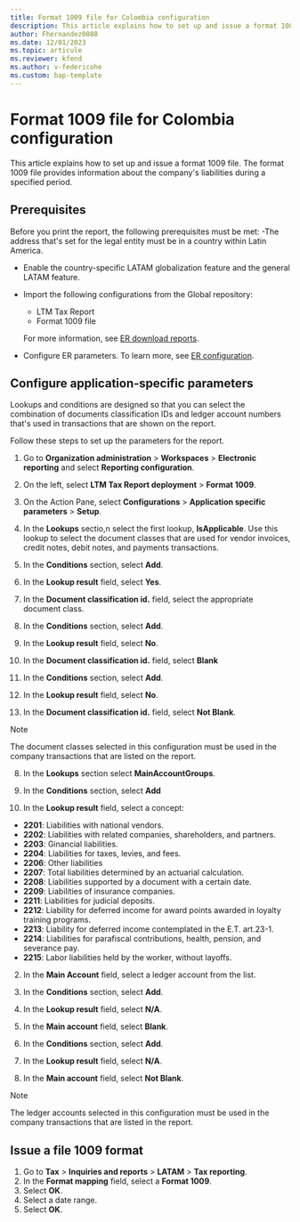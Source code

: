 ```yaml
---
title: Format 1009 file for Colombia configuration
description: This article explains how to set up and issue a format 1009 file for Colombia. 
author: Fhernandez0088 
ms.date: 12/01/2023 
ms.topic: articule
ms.reviewer: kfend
ms.author: v-federicohe
ms.custom: bap-template
---
```


# Format 1009 file for Colombia configuration

This article explains how to set up and issue a format 1009 file. The format 1009 file provides information about the company's liabilities during a specified period.

## Prerequisites

Before you print the report, the following prerequisites must be met:
-The address that's set for the legal entity must be in a country within Latin America.
- Enable the country-specific LATAM globalization feature and the general LATAM feature.
- Import the following configurations from the Global repository:
  - LTM Tax Report
  - Format 1009 file

  For more information, see [ER download reports](/../../fin-ops-core/dev-itpro/analytics/er-download-configurations-global-repo.md).

- Configure ER parameters. To learn more, see [ER configuration](/../../fin-ops-core/dev-itpro/analytics/electronic-reporting-er-configure-parameters.md).

## Configure application-specific parameters

Lookups and conditions are designed so that you can select the combination of documents classification IDs and ledger account numbers that's used in transactions that are shown on the report.

Follow these steps to set up the parameters for the report.

1. Go to **Organization administration** > **Workspaces** > **Electronic reporting** and select **Reporting configuration**.
2. On the left, select **LTM Tax Report deployment** > **Format 1009**.
3. On the Action Pane, select **Configurations** > **Application specific parameters** > **Setup**.
4. In the **Lookups** sectio,n select the first lookup, **IsApplicable**. Use this lookup to select the document classes that are used for vendor invoices, credit notes, debit notes, and payments transactions.
5. In the **Conditions** section, select **Add**.

  1. In the **Lookup result** field, select **Yes**.
  2. In the **Document classification id.** field, select the appropriate document class. 

6. In the **Conditions** section, select **Add**.

  1. In the **Lookup result** field, select **No**.
  2. In the **Document classification id.** field, select **Blank**

7. In the **Conditions** section, select **Add**.

  1. In the **Lookup result** field, select **No**.
  2. In the **Document classification id.** field, select **Not Blank**.

  > [!NOTE]
  > The document classes selected in this configuration must be used in the company transactions that are listed on the report.

8. In the **Lookups** section select **MainAccountGroups**.
9. In the **Conditions** section, select **Add**

  1. In the **Lookup result** field, select a concept:

   - **2201**: Liabilities with national vendors.
   - **2202**: Liabilities with related companies, shareholders, and partners.
   - **2203**: Ginancial liabilities.
   - **2204**: Liabilities for taxes, levies, and fees.
   - **2206**: Other liabilities
   - **2207**: Total liabilities determined by an actuarial calculation.
   - **2208**: Liabilities supported by a document with a certain date.
   - **2209**: Liabilities of insurance companies.
   - **2211**: Liabilities for judicial deposits.
   - **2212**: Liability for deferred income for award points awarded in loyalty training programs.
   - **2213**: Liability for deferred income contemplated in the E.T. art.23-1.
   - **2214**: Liabilities for parafiscal contributions, health, pension, and severance pay.
   - **2215**: Labor liabilities held by the worker, without layoffs.

  2. In the **Main Account** field, select a ledger account from the list. 

10. In the **Conditions** section, select **Add**.

  1. In the **Lookup result** field, select **N/A**.
  2. In the **Main account** field, select **Blank**.

11. In the **Conditions** section, select **Add**.

  1. In the **Lookup result** field, select **N/A**.
  2. In the **Main account** field, select **Not Blank**.

  > [!NOTE]
  > The ledger accounts selected in this configuration must be used in the company transactions that are listed in the report.

## Issue a file 1009 format

1. Go to **Tax** > **Inquiries and reports** > **LATAM** > **Tax reporting**.
2. In the **Format mapping** field, select a **Format 1009**.
3. Select **OK**.
4. Select a date range.
6. Select **OK**.
